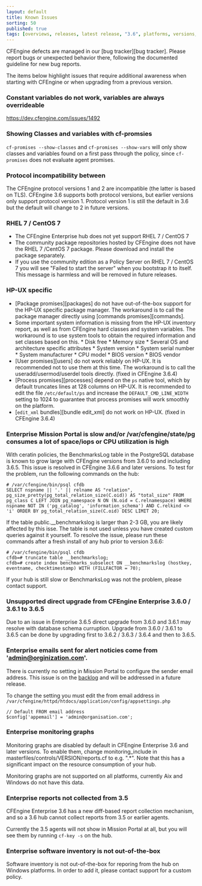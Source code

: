 ```yaml
---
layout: default
title: Known Issues
sorting: 50
published: true
tags: [overviews, releases, latest release, "3.6", platforms, versions, known issues]
---
```


CFEngine defects are managed in our [bug tracker][bug tracker]. Please report
bugs or unexpected behavior there, following the documented guideline for new
bug reports.

The items below highlight issues that require additional awareness when starting
with CFEngine or when upgrading from a previous version.


### Constant variables do not work, variables are always overrideable

https://dev.cfengine.com/issues/1492

### Showing Classes and variables with cf-promsies

`cf-promises --show-classes` and `cf-promises --show-vars` will only show
classes and variables found on a first pass through the policy, since
`cf-promises` does not evaluate agent promises.

### Protocol incompatibility between

The CFEngine protocol versions 1 and 2 are incompatible (the latter is based
on TLS). CFEngine 3.6 supports both protocol versions, but earlier versions
only support protocol version 1. Protocol version 1 is still the default in
3.6 but the default will change to 2 in future versions.


### RHEL 7 / CentOS 7 ###

* The CFEngine Enterprise hub does not yet support RHEL 7 / CentOS 7
* The community package repositories hosted by CFEngine does not have the RHEL 7 /CentOS 7 package. Please download and install the package separately.
* If you use the community edition as a Policy Server on RHEL 7 / CentOS 7 you will see "Failed to start the server" when you bootstrap it to itself. This message is harmless and will be removed in future releases.


### HP-UX specific ###

* [Package promises][packages] do not have out-of-the-box support for the HP-UX specific package manager. The workaround is to call the package manager directly using [commands promises][commands].
* Some important system information is missing from the HP-UX inventory report, as well as from CFEngine hard classes and system variables. The workaround is to use system tools to obtain the required information and set classes based on this.
        * Disk free
        * Memory size
        * Several OS and architecture specific attributes
                * System version
                * System serial number
                * System manufacturer
                * CPU model
                * BIOS version
                * BIOS vendor
* [User promises][users] do not work reliably on HP-UX. It is recommended not to use them at this time. The workaround is to call the useradd/usermod/userdel tools directly.  (fixed in CFEngine 3.6.4)
* [Process promises][processes] depend on the `ps` native tool, which by default truncates lines at 128 columns on HP-UX. It is recommended to edit the file `/etc/default/ps` and increase the `DEFAULT_CMD_LINE_WIDTH` setting to 1024 to guarantee that process promises will work smoothly on the platform.
* [`edit_xml` bundles][bundle edit_xml] do not work on HP-UX. (fixed in CFEngine 3.6.4)


### Enterprise Mission Portal is slow and/or /var/cfengine/state/pg consumes a lot of space/iops or CPU utilization is high ###

With ceratin policies, the BenchmarksLog table in the PostgreSQL database is known to grow large with CFEngine versions from 3.6.0 to and including 3.6.5. This issue is resolved in CFEngine 3.6.6 and later versions.
To test for the problem, run the following commands on the hub:

```console
# /var/cfengine/bin/psql cfdb
SELECT nspname || '.' || relname AS "relation", pg_size_pretty(pg_total_relation_size(C.oid)) AS "total_size" FROM pg_class C LEFT JOIN pg_namespace N ON (N.oid = C.relnamespace) WHERE nspname NOT IN ('pg_catalog', 'information_schema') AND C.relkind <> 'i' ORDER BY pg_total_relation_size(C.oid) DESC LIMIT 20;
```

If the table public.__benchmarkslog is larger than 2-3 GB, you are likely affected by this isse. The table is not used unless you have created custom queries against it yourself. To resolve the issue, please run these commands after a fresh install of any hub prior to version 3.6.6:

```console
# /var/cfengine/bin/psql cfdb
cfdb=# truncate table __benchmarkslog;
cfdb=# create index benchmarks_subselect ON __benchmarkslog (hostkey, eventname, checktimestamp) WITH (FILLFACTOR = 70);
```

If your hub is still slow or BenchmarksLog was not the problem, please contact support.


### Unsupported direct upgrade from CFEngine Enterprise 3.6.0 / 3.6.1 to 3.6.5 ###
Due to an issue in Enterprise 3.6.5 direct upgrade from 3.6.0 and 3.6.1 may resolve with database schema curruption.
Upgrade from 3.6.0 / 3.6.1 to 3.6.5 can be done by upgrading first to 3.6.2 / 3.6.3 / 3.6.4 and then to 3.6.5.


### Enterprise emails sent for alert noticies come from 'admin@orginization.com'.
There is currently no setting in Mission Portal to configure the sender email
address. This issue is on the [backlog](https://dev.cfengine.com/issues/6726)
and will be addressed in a future release.

To change the setting you must edit the from email address in
`/var/cfengine/httpd/htdocs/application/config/appsettings.php`

```
// Default FROM email address
$config['appemail'] = 'admin@organisation.com';
```

### Enterprise monitoring graphs ###

Monitoring graphs are disabled by default in CFEngine Enterprise 3.6 and later versions.
To enable them, change monitoring_include in masterfiles/controls/VERSION/reports.cf to e.g. ".*".
Note that this has a significant impact on the resource consumption of your hub.

Monitoring graphs are not supported on all platforms, currently Aix and Windows do not have this data.


### Enterprise reports not collected from 3.5
CFEngine Enterprise 3.6 has a new diff-based report collection mechanism,
and so a 3.6 hub cannot collect reports from 3.5 or earlier agents.

Currently the 3.5 agents will not show in Mission Portal at all, but
you will see them by running `cf-key -s` on the hub.


### Enterprise software inventory is not out-of-the-box ###

Software inventory is not out-of-the-box for reporing from the hub on Windows platforms.
In order to add it, please contact support for a custom policy.
